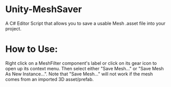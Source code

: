 # Unity-MeshSaver
A C# Editor Script that allows you to save a usable Mesh .asset file into your project.

# How to Use:
Right click on a MeshFilter component's label or click on its gear icon to open up its context menu. Then select either "Save Mesh..." or "Save Mesh As New Instance...". Note that "Save Mesh..." will not work if the mesh comes from an imported 3D asset/prefab.
